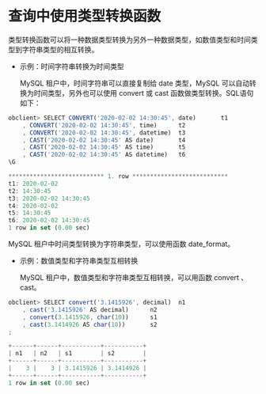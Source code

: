 查询中使用类型转换函数 
================================



类型转换函数可以将一种数据类型转换为另外一种数据类型，如数值类型和时间类型到字符串类型的相互转换。

* 示例：时间字符串转换为时间类型

  MySQL 租户中，时间字符串可以直接复制给 date 类型，MySQL 可以自动转换为时间类型，另外也可以使用 convert 或 cast 函数做类型转换。SQL语句如下：
  




```javascript
obclient> SELECT CONVERT('2020-02-02 14:30:45', date)       t1
    , CONVERT('2020-02-02 14:30:45', time)      t2
    , CONVERT('2020-02-02 14:30:45', datetime)  t3
    , CAST('2020-02-02 14:30:45' AS date)       t4
    , CAST('2020-02-02 14:30:45' AS time)       t5
    , CAST('2020-02-02 14:30:45' AS datetime)   t6
\G

*************************** 1. row ***************************
t1: 2020-02-02
t2: 14:30:45
t3: 2020-02-02 14:30:45
t4: 2020-02-02
t5: 14:30:45
t6: 2020-02-02 14:30:45
1 row in set (0.00 sec)
```



MySQL 租户中时间类型转换为字符串类型，可以使用函数 date_format。

* 示例：数值类型和字符串类型互相转换

  MySQL 租户中，数值类型和字符串类型互相转换，可以用函数 convert 、cast。
  




```javascript
obclient> SELECT convert('3.1415926', decimal)  n1
    , cast('3.1415926' AS decimal)      n2
    , convert(3.1415926, char(10))      s1
    , cast(3.1414926 AS char(10))       s2
;

+------+------+-----------+-----------+
| n1   | n2   | s1        | s2        |
+------+------+-----------+-----------+
|    3 |    3 | 3.1415926 | 3.1414926 |
+------+------+-----------+-----------+
1 row in set (0.00 sec)
```


